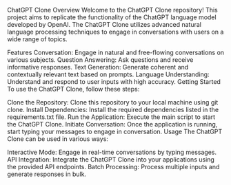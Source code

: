 ChatGPT Clone
Overview
Welcome to the ChatGPT Clone repository! This project aims to replicate the functionality of the ChatGPT language model developed by OpenAI. The ChatGPT Clone utilizes advanced natural language processing techniques to engage in conversations with users on a wide range of topics.

Features
Conversation: Engage in natural and free-flowing conversations on various subjects.
Question Answering: Ask questions and receive informative responses.
Text Generation: Generate coherent and contextually relevant text based on prompts.
Language Understanding: Understand and respond to user inputs with high accuracy.
Getting Started
To use the ChatGPT Clone, follow these steps:

Clone the Repository: Clone this repository to your local machine using git clone.
Install Dependencies: Install the required dependencies listed in the requirements.txt file.
Run the Application: Execute the main script to start the ChatGPT Clone.
Initiate Conversation: Once the application is running, start typing your messages to engage in conversation.
Usage
The ChatGPT Clone can be used in various ways:

Interactive Mode: Engage in real-time conversations by typing messages.
API Integration: Integrate the ChatGPT Clone into your applications using the provided API endpoints.
Batch Processing: Process multiple inputs and generate responses in bulk.
